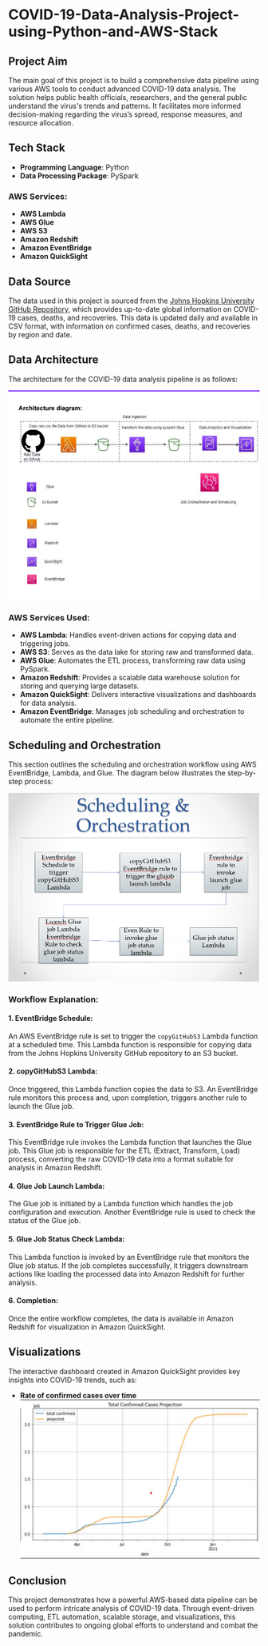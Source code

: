# COVID-19-Data-Analysis-Project-using-Python-and-AWS-Stack

## Project Aim

The main goal of this project is to build a comprehensive data pipeline using various AWS tools to conduct advanced COVID-19 data analysis. The solution helps public health officials, researchers, and the general public understand the virus's trends and patterns. It facilitates more informed decision-making regarding the virus’s spread, response measures, and resource allocation.
## Tech Stack

- **Programming Language**: Python
- **Data Processing Package**: PySpark

### AWS Services:
- **AWS Lambda**
- **AWS Glue**
- **AWS S3**
- **Amazon Redshift**
- **Amazon EventBridge**
- **Amazon QuickSight**

## Data Source
The data used in this project is sourced from the [Johns Hopkins University GitHub Repository](https://github.com/CSSEGISandData/COVID-19), which provides up-to-date global information on COVID-19 cases, deaths, and recoveries. This data is updated daily and available in CSV format, with information on confirmed cases, deaths, and recoveries by region and date.

## Data Architecture

The architecture for the COVID-19 data analysis pipeline is as follows:

![Data Architecture](architecture.png)

### AWS Services Used:

- **AWS Lambda**: Handles event-driven actions for copying data and triggering jobs.
- **AWS S3**: Serves as the data lake for storing raw and transformed data.
- **AWS Glue**: Automates the ETL process, transforming raw data using PySpark.
- **Amazon Redshift**: Provides a scalable data warehouse solution for storing and querying large datasets.
- **Amazon QuickSight**: Delivers interactive visualizations and dashboards for data analysis.
- **Amazon EventBridge**: Manages job scheduling and orchestration to automate the entire pipeline.

## Scheduling and Orchestration

This section outlines the scheduling and orchestration workflow using AWS EventBridge, Lambda, and Glue. The diagram below illustrates the step-by-step process:

![Scheduling & Orchestration Workflow](image.png)

### Workflow Explanation:

#### 1. EventBridge Schedule:
An AWS EventBridge rule is set to trigger the `copyGitHubS3` Lambda function at a scheduled time. This Lambda function is responsible for copying data from the Johns Hopkins University GitHub repository to an S3 bucket.

#### 2. copyGitHubS3 Lambda:
Once triggered, this Lambda function copies the data to S3. An EventBridge rule monitors this process and, upon completion, triggers another rule to launch the Glue job.

#### 3. EventBridge Rule to Trigger Glue Job:
This EventBridge rule invokes the Lambda function that launches the Glue job. This Glue job is responsible for the ETL (Extract, Transform, Load) process, converting the raw COVID-19 data into a format suitable for analysis in Amazon Redshift.

#### 4. Glue Job Launch Lambda:
The Glue job is initiated by a Lambda function which handles the job configuration and execution. Another EventBridge rule is used to check the status of the Glue job.

#### 5. Glue Job Status Check Lambda:
This Lambda function is invoked by an EventBridge rule that monitors the Glue job status. If the job completes successfully, it triggers downstream actions like loading the processed data into Amazon Redshift for further analysis.

#### 6. Completion:
Once the entire workflow completes, the data is available in Amazon Redshift for visualization in Amazon QuickSight.
## Visualizations

The interactive dashboard created in Amazon QuickSight provides key insights into COVID-19 trends, such as:

- **Rate of confirmed cases over time**  
  ![Rate of Confirmed Cases Over Time](v1.png)


## Conclusion

This project demonstrates how a powerful AWS-based data pipeline can be used to perform intricate analysis of COVID-19 data. Through event-driven computing, ETL automation, scalable storage, and visualizations, this solution contributes to ongoing global efforts to understand and combat the pandemic.

